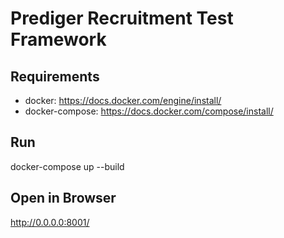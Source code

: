 # Prediger Recruitment Test Framework

## Requirements
- docker: https://docs.docker.com/engine/install/
- docker-compose: https://docs.docker.com/compose/install/

## Run
docker-compose up --build

## Open in Browser
http://0.0.0.0:8001/
